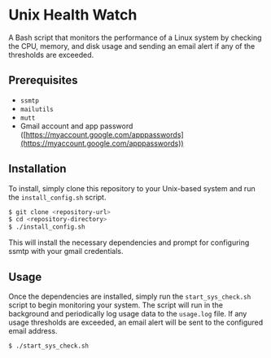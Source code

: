 # Unix Health Watch
A Bash script that monitors the performance of a Linux system by checking the CPU, memory, and disk usage and sending an email alert if any of the thresholds are exceeded.

## Prerequisites

- `ssmtp`
- `mailutils`
- `mutt`
- Gmail account and app password ([https://myaccount.google.com/apppasswords](https://myaccount.google.com/apppasswords))

## Installation

To install, simply clone this repository to your Unix-based system and run the `install_config.sh` script.

```bash
$ git clone <repository-url>
$ cd <repository-directory>
$ ./install_config.sh
```
This will install the necessary dependencies and prompt for configuring ssmtp with your gmail credentials.

## Usage

Once the dependencies are installed, simply run the `start_sys_check.sh` script to begin monitoring your system. The script will run in the background and periodically log usage data to the `usage.log` file. If any usage thresholds are exceeded, an email alert will be sent to the configured email address.

```bash
$ ./start_sys_check.sh
```